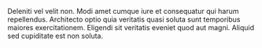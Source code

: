 Deleniti vel velit non. Modi amet cumque iure et consequatur qui harum repellendus. Architecto optio quia veritatis quasi soluta sunt temporibus maiores exercitationem. Eligendi sit veritatis eveniet quod aut magni. Aliquid sed cupiditate est non soluta.
